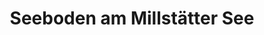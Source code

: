 ---
title: Seeboden am Millstätter See
url: /seeboden-am-millstaetter-see/
latitude: 46.816
longitude: 13.509
---